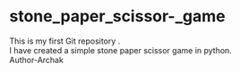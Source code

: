 # stone_paper_scissor-_game
This is my first Git repository .
<br>
I have created a simple stone paper scissor game in python. 
<br>
Author-Archak
